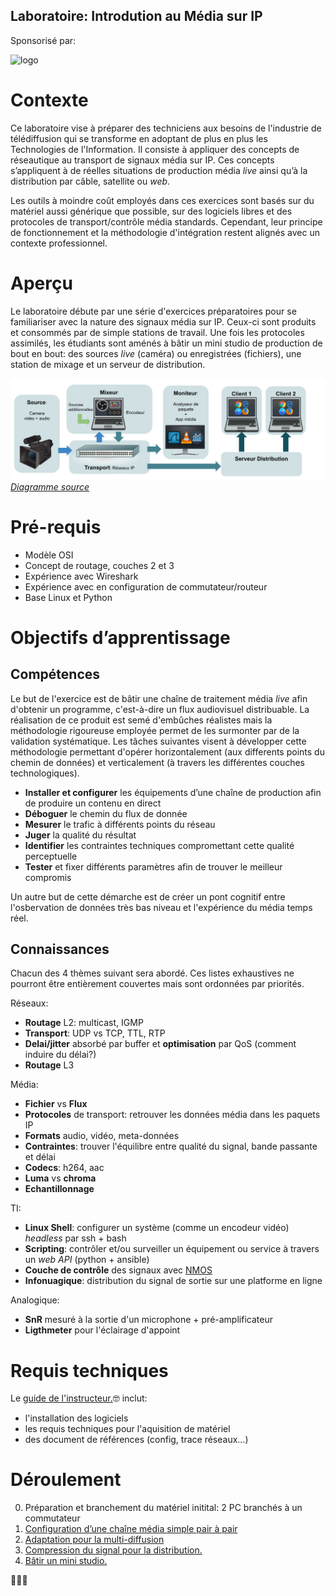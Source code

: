 Laboratoire: Introdution au Média sur IP
----------------------------------------

Sponsorisé par:

![logo](https://site-cbc.radio-canada.ca/site/annual-reports/2014-2015/_images/about/services/cbc-radio-canada.png)

# Contexte

Ce laboratoire vise à préparer des techniciens aux besoins de l'industrie de télédiffusion qui se
transforme en adoptant de plus en plus les Technologies de l'Information. Il consiste à appliquer des
concepts de réseautique au transport de signaux média sur IP. Ces concepts s’appliquent à de réelles
situations de production média _live_ ainsi qu’à la distribution par câble, satellite ou _web_.

Les outils à moindre coût employés dans ces exercices sont basés sur du matériel aussi générique que
possible, sur des logiciels libres et des protocoles de transport/contrôle média standards.
Cependant, leur principe de fonctionnement et la méthodologie d'intégration restent alignés avec un
contexte professionnel.

# Aperçu

Le laboratoire débute par une série d'exercices préparatoires pour se familiariser avec la nature
des signaux média sur IP. Ceux-ci sont produits et consommés par de simple stations de travail.
Une fois les protocoles assimilés, les étudiants sont aménés à bâtir un mini studio de production
de bout en bout: des sources _live_ (caméra) ou enregistrées (fichiers), une station de mixage et un
serveur de distribution.

![apercu](./img/laboratoire_media_sur_IP_phase5.png)
*[Diagramme source](https://docs.google.com/drawings/d/1q6MF5KY4nLmCBxLiehqOJvOSK_qoAchkg8bCS-ulvEI/edit)*

# Pré-requis

* Modèle OSI
* Concept de routage, couches 2 et 3
* Expérience avec Wireshark
* Expérience avec en configuration de commutateur/routeur
* Base Linux et Python

# Objectifs d’apprentissage

## Compétences

Le but de l'exercice est de bâtir une chaîne de traitement média _live_ afin d'obtenir un programme,
c'est-à-dire un flux audiovisuel distribuable. La réalisation de ce produit est semé d'embûches
réalistes mais la méthodologie rigoureuse employée permet de les surmonter par de la validation
systématique. Les tâches suivantes visent à développer cette méthodologie permettant d'opérer
horizontalement (aux differents points du chemin de données) et verticalement (à travers les
différentes couches technologiques).

* __Installer et configurer__ les équipements d’une chaîne de production afin de produire un contenu en direct
* __Déboguer__ le chemin du flux de donnée
* __Mesurer__ le trafic à différents points du réseau
* __Juger__ la qualité du résultat
* __Identifier__ les contraintes techniques compromettant cette qualité perceptuelle
* __Tester__ et fixer différents paramètres afin de trouver le meilleur compromis

Un autre but de cette démarche est de créer un pont cognitif entre l'osbervation de
données très bas niveau et l'expérience du média temps réel.

## Connaissances

Chacun des 4 thèmes suivant sera abordé. Ces listes exhaustives ne
pourront être entièrement couvertes mais sont ordonnées par priorités.

Réseaux:

* __Routage__ L2: multicast, IGMP
* __Transport__: UDP vs TCP, TTL, RTP
* __Delai/jitter__ absorbé par buffer et __optimisation__ par QoS (comment induire du délai?)
* __Routage__ L3

Média:

* __Fichier__ vs __Flux__
* __Protocoles__ de transport: retrouver les données média dans les paquets IP
* __Formats__ audio, vidéo, meta-données
* __Contraintes__: trouver l'équilibre entre qualité du signal, bande passante et délai
* __Codecs__: h264, aac
* __Luma__ vs __chroma__
* __Echantillonnage__

TI:

* __Linux Shell__: configurer un système (comme un encodeur vidéo) _headless_ par ssh + bash
* __Scripting__: contrôler et/ou surveiller un équipement ou service à travers un _web API_ (python + ansible)
* __Couche de contrôle__ des signaux avec [NMOS](https://specs.amwa.tv/nmos/)
* __Infonuagique__: distribution du signal de sortie sur une platforme en ligne

Analogique:

* __SnR__ mesuré à la sortie d'un microphone + pré-amplificateur 
* __Ligthmeter__ pour l'éclairage d'appoint

# Requis techniques

Le [guide de l'instructeur.](./guide-instructeur.md)🤓 inclut:
* l'installation des logiciels
* les requis techniques pour l'aquisition de matériel
* des document de références (config, trace réseaux...)

# Déroulement

0. Préparation et branchement du matériel initital: 2 PC branchés à un commutateur
1. [Configuration d’une chaîne média simple pair à pair](./Phase-1-Flux-pair-a-pair/README.md)
2. [Adaptation pour la multi-diffusion](./Phase-2-Flux-multi-diffusion/README.md)
3. [Compression du signal pour la distribution.](./Phase-3-Compression/README.md)
4. [Bâtir un mini studio.](./Phase-4-Serveur-diffusion/README.md)

🚀🚀🚀

